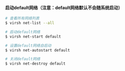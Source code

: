 #### 启动default网络（注意：default网络默认不会随系统启动）
```bash
# 查看所有网络列表
$ virsh net-list --all

# 启动default网络
$ virsh net-start default

# 设置default网络自启动
$ virsh net-autostart default

# 关闭default网络
$ virsh net-destroy default
```